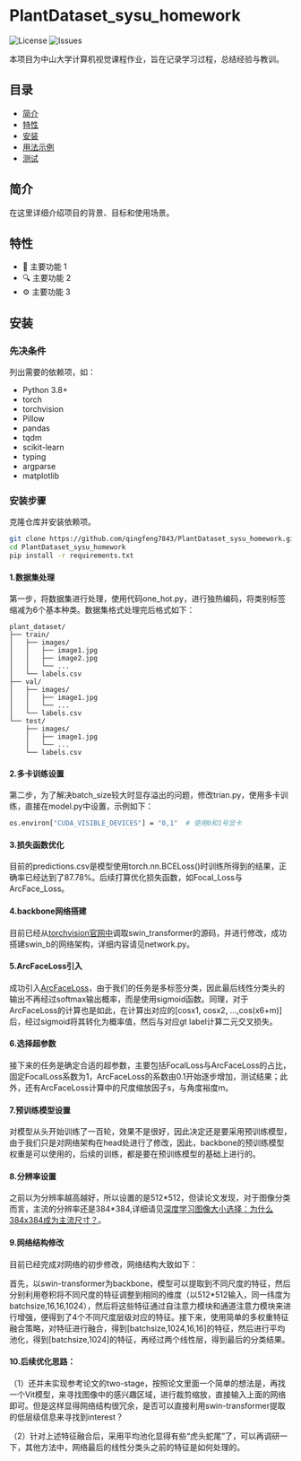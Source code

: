 # PlantDataset_sysu_homework

![License](https://github.com/qingfeng7843/PlantDataset_sysu_homework) ![Issues](https://github.com/qingfeng7843/PlantDataset_sysu_homework)

本项目为中山大学计算机视觉课程作业，旨在记录学习过程，总结经验与教训。

## 目录
- [简介](#简介)
- [特性](#特性)
- [安装](#安装)
- [用法示例](#用法示例)
- [测试](#测试)

## 简介
在这里详细介绍项目的背景、目标和使用场景。

## 特性
- 📌 主要功能 1
- 🔍 主要功能 2
- ⚙️ 主要功能 3

## 安装

### 先决条件
列出需要的依赖项，如：
- Python 3.8+
- torch
- torchvision
- Pillow
- pandas
- tqdm
- scikit-learn
- typing
- argparse
- matplotlib

### 安装步骤
克隆仓库并安装依赖项。

```bash
git clone https://github.com/qingfeng7843/PlantDataset_sysu_homework.git
cd PlantDataset_sysu_homework
pip install -r requirements.txt
```

#### 1.数据集处理

第一步，将数据集进行处理，使用代码one_hot.py，进行独热编码，将类别标签缩减为6个基本种类。数据集格式处理完后格式如下：

```
plant_dataset/
├── train/
│   ├── images/
│   │   ├── image1.jpg
│   │   ├── image2.jpg
│   │   └── ...
│   └── labels.csv
├── val/
│   ├── images/
│   │   ├── image1.jpg
│   │   └── ...
│   └── labels.csv
└── test/
    ├── images/
    │   ├── image1.jpg
    │   └── ...
    └── labels.csv
```

#### 2.多卡训练设置

第二步，为了解决batch_size较大时显存溢出的问题，修改trian.py，使用多卡训练，直接在model.py中设置，示例如下：
```bash
os.environ["CUDA_VISIBLE_DEVICES"] = "0,1"  # 使用0和1号显卡
```
#### 3.损失函数优化

目前的predictions.csv是模型使用torch.nn.BCELoss()时训练所得到的结果，正确率已经达到了87.78%。后续打算优化损失函数，如Focal_Loss与ArcFace_Loss。

#### 4.backbone网络搭建

目前已经从[torchvision官网中](https://pytorch.org/vision/stable//_modules/torchvision/models/swin_transformer.html#Swin_B_Weights)调取swin_transformer的源码，并进行修改，成功搭建swin_b的网络架构，详细内容请见network.py。

#### 5.ArcFaceLoss引入

成功引入[ArcFaceLoss](https://github.com/ronghuaiyang/arcface-pytorch/blob/47ace80b128042cd8d2efd408f55c5a3e156b032/models/metrics.py#L10)，由于我们的任务是多标签分类，因此最后线性分类头的输出不再经过softmax输出概率，而是使用sigmoid函数。同理，对于ArcFaceLoss的计算也是如此，在计算出对应的[cosx1, cosx2, ...,cos(x6+m)]后，经过sigmoid将其转化为概率值，然后与对应gt label计算二元交叉损失。

#### 6.选择超参数

接下来的任务是确定合适的超参数，主要包括FocalLoss与ArcFaceLoss的占比，固定FocalLoss系数为1，ArcFaceLoss的系数由0.1开始逐步增加，测试结果；此外，还有ArcFaceLoss计算中的尺度缩放因子s，与角度裕度m。

#### 7.预训练模型设置

对模型从头开始训练了一百轮，效果不是很好，因此决定还是要采用预训练模型，由于我们只是对网络架构在head处进行了修改，因此，backbone的预训练模型权重是可以使用的，后续的训练，都是要在预训练模型的基础上进行的。

#### 8.分辨率设置

之前以为分辨率越高越好，所以设置的是512\*512，但读论文发现，对于图像分类而言，主流的分辨率还是384\*384,详细请见[深度学习图像大小选择：为什么384x384成为主流尺寸？](https://developer.baidu.com/article/details/1890241)。

#### 9.网络结构修改

目前已经完成对网络的初步修改，网络结构大致如下：

首先，以swin-transformer为backbone，模型可以提取到不同尺度的特征，然后分别利用卷积将不同尺度的特征调整到相同的维度（以512*512输入，同一纬度为batchsize,16,16,1024），然后将这些特征通过自注意力模块和通道注意力模块来进行增强，便得到了4个不同尺度层级对应的特征。接下来，使用简单的多权重特征融合策略，对特征进行融合，得到[batchsize,1024,16,16]的特征，然后进行平均池化，得到[batchsize,1024]的特征，再经过两个线性层，得到最后的分类结果。

#### 10.后续优化思路：

（1）还并未实现参考论文的two-stage，按照论文里面一个简单的想法是，再找一个Vit模型，来寻找图像中的感兴趣区域，进行裁剪缩放，直接输入上面的网络即可。但是这样显得网络结构很冗余，是否可以直接利用swin-transformer提取的低层级信息来寻找到interest？

（2）针对上述特征融合后，采用平均池化显得有些“虎头蛇尾”了，可以再调研一下，其他方法中，网络最后的线性分类头之前的特征是如何处理的。
